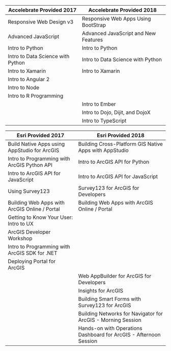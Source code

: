Accelebrate Provided 2017 						| Accelebrate Provided 2018
----------------------------------------------- | ------------------------------------------------
Responsive Web Design v3  						| Responsive Web Apps Using BootStrap
Advanced JavaScript	      						| Advanced JavaScript and New Features
Intro to Python			  						|	Intro to Python
Intro to Data Science with Python 				| Intro to Data Science with Python
Intro to Xamarin 								| Intro to Xamarin
Intro to Angular 2 								|	
Intro to Node 									|					
Intro to R Programming 							|
												| Intro to Ember						
												| Intro to Dojo, Dijit, and DojoX
												| Intro to TypeScript

Esri Provided 2017 								| Esri Provided 2018
----------------------------------------------- | ------------------------------------------------
Build Native Apps using AppStudio for ArcGIS	| Building Cross-Platform GIS Native Apps with AppStudio
Intro to Programming with ArcGIS Python API		| Intro to ArcGIS API for Python
Intro to ArcGIS API for JavaScript				| Intro to ArcGIS API for JavaScript
Using Survey123									| Survey123 for ArcGIS for Developers
Building Web Apps with ArcGIS Online / Portal	| Building Web Apps with ArcGIS Online / Portal
Getting to Know Your User: Intro to UX			|
ArcGIS Developer Workshop						|
Intro to Programming with ArcGIS SDK for .NET	|	
Deploying Portal for ArcGIS						|
												| Web AppBuilder for ArcGIS for Developers
												| Insights for ArcGIS
												| Building Smart Forms with Survey123 for ArcGIS
												| Building Networks for Navigator for ArcGIS - Morning Session
												| Hands-on with Operations Dashboard for ArcGIS - Afternoon Session
